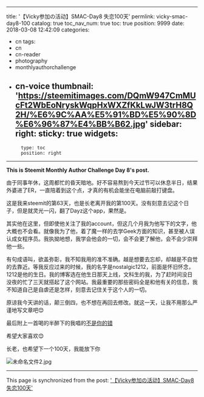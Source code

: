 
---
title: '【Vicky参加の活动】SMAC-Day8 失恋100天'
permlink: vicky-smac-day8-100
catalog: true
toc_nav_num: true
toc: true
position: 9999
date: 2018-03-08 12:42:09
categories:
- cn
tags:
- cn
- cn-reader
- photography
- monthlyauthorchallenge
- cn-voice
thumbnail: 'https://steemitimages.com/DQmW947CmMUcFt2WbEoNryskWqpHxWXZfKkLwJW3trH8Q2H/%E6%9C%AA%E5%91%BD%E5%90%8D%E6%96%87%E4%BB%B62.jpg'
sidebar:
    right:
        sticky: true
widgets:
    -
        type: toc
        position: right
---


**This is Steemit Monthly Author Challenge Day 8's post.**

由于同事年休，这周都忙的昏天暗地。好不容易熬到今天过节可以休息半日，结果外婆进了ER，一直陪着到这个点，才真的有机会能坐在电脑前敲打键盘。

这是我来steemit的第63天，也是长老离开我的第100天。没有刻意去记这个日子，但是就灵光一闪，翻了Dayz这个app，果然是。

其实他在这里，但即使他关注了我的account，但这几个月我为他写下的文字，他大概也不会看。就像我为了他，着了魔一样的去学Geek方面的知识，甚至被人误认成女程序员。我执拗地想，我学会他会的一切，会不会更了解他，会不会少崇拜他一些。

有句成语叫，欲盖弥彰，我不知我用的准不准确。越是想要去忘却，却越是不自觉的去靠近。等我反应过来的时候，我的名字是nostalgic1212，前面是怀旧怀念，1212是他的生日。我的博客选在他生日那天上线，文科生的我，为了赶时间没日没夜的忙了三天就搭起了这个网站。我最重要的那些密码全是和他有关的信息，我不知道自己是自虐还是怎样，刻意去记住关于这个人的一切。

原谅我今天讲的话，颠三倒四，也不想在再回去修改。就这一天，让我不用那么严谨地写文章吧😊

最后附上一首喝的半醉下的我唱的[不是你的错](https://kg3.qq.com/node/play?s=WRAiMMWj914CyWc0&shareuid=649f948126243f8d35&topsource=)

希望大家喜欢😊

长老，也希望下一个100天，我能放下你

![未命名文件2.jpg](https://steemitimages.com/DQmW947CmMUcFt2WbEoNryskWqpHxWXZfKkLwJW3trH8Q2H/%E6%9C%AA%E5%91%BD%E5%90%8D%E6%96%87%E4%BB%B62.jpg)

- - -

This page is synchronized from the post: ['【Vicky参加の活动】SMAC-Day8 失恋100天'](https://steemit.com/@nostalgic1212/vicky-smac-day8-100)
